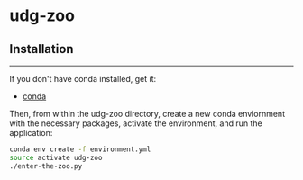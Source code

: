 # udg-zoo

## Installation
----------------
If you don't have conda installed, get it:

- [conda](https://conda.io/miniconda.html)
	
Then, from within the udg-zoo directory, create a new conda enviornment with the necessary packages, activate the environment, and run the application: 

```sh
conda env create -f environment.yml
source activate udg-zoo
./enter-the-zoo.py
```